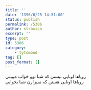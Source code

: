 ```yaml
---
title: ''
date: '1396/6/25 14:51:00'
status: publish
permalink: /5306
author: straxico
excerpt: ''
type: post
id: 5306
category:
    - tytomood
tag: []
post_format: []
---
```

رویاها اونایی نیستن که شبا توو خواب میبینی  
رویاها اونایی هستن که نمیزارن شبا بخوابی